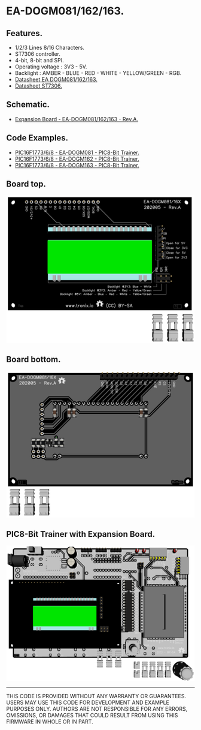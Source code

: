# EA-DOGM081/162/163.

## Features.

- 1/2/3 Lines 8/16 Characters.
- ST7306 controller.
- 4-bit, 8-bit and SPI.
- Operating voltage : 3V3 - 5V.
- Backlight : AMBER - BLUE - RED - WHITE - YELLOW/GREEN - RGB.
- [Datasheet EA DOGM081/162/163.](https://www.lcd-module.com/eng/pdf/doma/dog-me.pdf)
- [Datasheet ST7306.](https://www.crystalfontz.com/controllers/Sitronix/ST7036/)

## Schematic.

- [Expansion Board - EA-DOGM081/162/163 - Rev.A.](./dogm16x.pdf)

## Code Examples.

- [PIC16F1773/6/8 - EA-DOGM081 - PIC8-Bit Trainer.](./dogm081.md)
- [PIC16F1773/6/8 - EA-DOGM162 - PIC8-Bit Trainer.](./dogm162.md)
- [PIC16F1773/6/8 - EA-DOGM163 - PIC8-Bit Trainer.](./dogm163.md)

## Board top.

![EA-DOGM081/162/163 Top](./pics/dogm16x-top.png)

## Board bottom.

![EA-DOGM081/162/163 Bottom](./pics/dogm16x-bottom.png)

## PIC8-Bit Trainer with Expansion Board.

![PIC8BIT SPI](../../boards/pic8bit-trainer/pics/pic8bit-eb.png)

---
THIS CODE IS PROVIDED WITHOUT ANY WARRANTY OR GUARANTEES.
USERS MAY USE THIS CODE FOR DEVELOPMENT AND EXAMPLE PURPOSES ONLY.
AUTHORS ARE NOT RESPONSIBLE FOR ANY ERRORS, OMISSIONS, OR DAMAGES THAT COULD
RESULT FROM USING THIS FIRMWARE IN WHOLE OR IN PART.